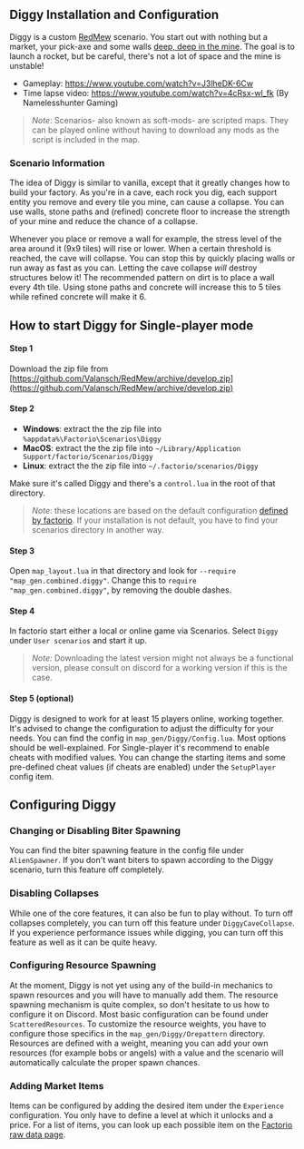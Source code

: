 ## Diggy Installation and Configuration
Diggy is a custom [RedMew](../../README.md) scenario. You start out with nothing but a market, your pick-axe and some
walls [deep, deep in the mine](https://www.youtube.com/watch?v=ov5pxaIbJlM). The goal is to launch a rocket, but be
careful, there's not a lot of space and the mine is unstable!

- Gameplay: https://www.youtube.com/watch?v=J3lheDK-6Cw
- Time lapse video: https://www.youtube.com/watch?v=4cRsx-wl_fk (By Namelesshunter Gaming)

> _Note_: Scenarios- also known as soft-mods- are scripted maps. They can be played online without having to download
any mods as the script is included in the map.

### Scenario Information
The idea of Diggy is similar to vanilla, except that it greatly changes how to build your factory. As you're in a cave,
each rock you dig, each support entity you remove and every tile you mine, can cause a collapse. You can use walls,
stone paths and (refined) concrete floor to increase the strength of your mine and reduce the chance of a collapse.

Whenever you place or remove a wall for example, the stress level of the area around it (9x9 tiles) will rise or lower.
When a certain threshold is reached, the cave will collapse. You can stop this by quickly placing walls or run away as
fast as you can. Letting the cave collapse _will_ destroy structures below it! The recommended pattern on dirt is to
place a wall every 4th tile. Using stone paths and concrete will increase this to 5 tiles while refined concrete will
make it 6.

## How to start Diggy for Single-player mode

#### Step 1
Download the zip file from
[https://github.com/Valansch/RedMew/archive/develop.zip](https://github.com/Valansch/RedMew/archive/develop.zip)

#### Step 2
- **Windows**: extract the the zip file into `%appdata%\Factorio\Scenarios\Diggy`
- **MacOS**: extract the the zip file into `~/Library/Application Support/factorio/Scenarios/Diggy`
- **Linux**: extract the the zip file into `~/.factorio/scenarios/Diggy`

Make sure it's called Diggy and there's a `control.lua` in the root of that directory.

> _Note_: these locations are based on the default configuration [defined by
factorio](https://wiki.factorio.com/Application_directory). If your installation is not default, you have to find your
scenarios directory in another way.

#### Step 3
Open `map_layout.lua` in that directory and look for `--require "map_gen.combined.diggy"`.
Change this to `require "map_gen.combined.diggy"`, by removing the double dashes.

#### Step 4
In factorio start either a local or online game via Scenarios. Select `Diggy` under
`User scenarios` and start it up.

> _Note:_ Downloading the latest version might not always be a functional version, please consult on discord for a
working version if this is the case.

#### Step 5 (optional)
Diggy is designed to work for at least 15 players online, working together. It's advised to change the configuration
to adjust the difficulty for your needs. You can find the config in `map_gen/Diggy/Config.lua`. Most options should be
well-explained. For Single-player it's recommend to enable cheats with modified values. You can change the starting
items and some pre-defined cheat values (if cheats are enabled) under the `SetupPlayer` config item.

## Configuring Diggy

### Changing or Disabling Biter Spawning
You can find the biter spawning feature in the config file under `AlienSpawner`. If you don't want biters to spawn
according to the Diggy scenario, turn this feature off completely.

### Disabling Collapses
While one of the core features, it can also be fun to play without. To turn off collapses completely, you can turn off
this feature under `DiggyCaveCollapse`. If you experience performance issues while digging, you can turn off this
feature as well as it can be quite heavy.

### Configuring Resource Spawning
At the moment, Diggy is not yet using any of the build-in mechanics to spawn resources and you will have to manually add
them. The resource spawning mechanism is quite complex, so don't hesitate to us how to configure it on Discord. Most
basic configuration can be found under `ScatteredResources`. To customize the resource weights, you have to configure
those specifics in the `map_gen/Diggy/Orepattern` directory. Resources are defined with a weight, meaning you can add
your own resources (for example bobs or angels) with a value and the scenario will automatically calculate the proper
spawn chances.

### Adding Market Items
Items can be configured by adding the desired item under the `Experience` configuration. You only have to define a level
at which it unlocks and a price. For a list of items, you can look up each possible item on the
[Factorio raw data page](https://wiki.factorio.com/Data.raw#item).
